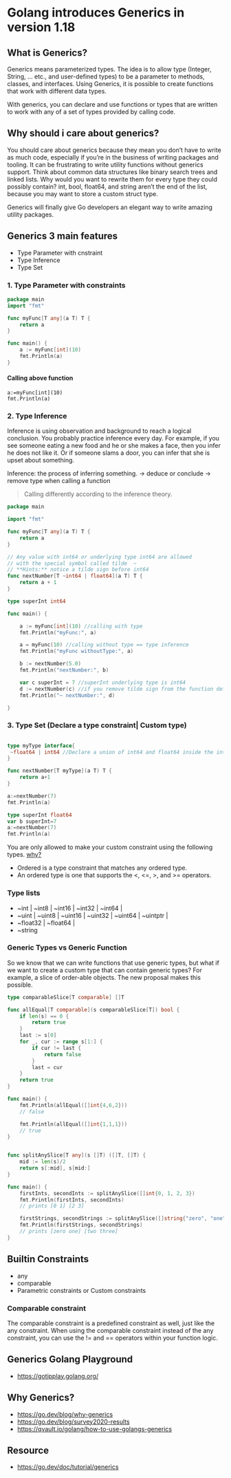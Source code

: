 # Golang introduces Generics in version 1.18

## What is Generics?
Generics means parameterized types. The idea is to allow type (Integer, String, … etc., and user-defined types) to be a parameter to methods, classes, and interfaces. Using Generics, it is possible to create functions that work with different data types.

With generics, you can declare and use functions or types that are written to work with any of a set of types provided by calling code.

## Why should i care about generics?
You should care about generics because they mean you don’t have to write as much code, especially if you’re in the business of writing packages and tooling. It can be frustrating to write utility functions without generics support. Think about common data structures like binary search trees and linked lists. Why would you want to rewrite them for every type they could possibly contain? int, bool, float64, and string aren’t the end of the list, because you may want to store a custom struct type.

Generics will finally give Go developers an elegant way to write amazing utility packages.

## Generics 3 main features
* Type Parameter with cnstraint
* Type Inference
* Type Set

### 1. Type Parameter with constraints
```go
package main
import "fmt"

func myFunc[T any](a T) T {
	return a
}

func main() {
	a := myFunc[int](10)
	fmt.Println(a)
}

```
#### Calling above function
```
a:=myFunc[int](10)
fmt.Println(a)
```

### 2. Type Inference
Inference is using observation and background to reach a logical conclusion. You probably practice inference every day. For example, if you see someone eating a new food and he or she makes a face, then you infer he does not like it. Or if someone slams a door, you can infer that she is upset about something.

Inference: the process of inferring something. -> deduce or conclude -> remove type when calling a function

> Calling differently according to the inference theory.
```go
package main

import "fmt"

func myFunc[T any](a T) T {
	return a
}

// Any value with int64 or underlying type int64 are allowed
// with the special symbol called tilde  ~
// **Hints:** notice a tilde sign before int64
func nextNumber[T ~int64 | float64](a T) T {
	return a + 1
}

type superInt int64

func main() {

	a := myFunc[int](10) //calling with type
	fmt.Println("myFunc:", a)

	a = myFunc(10) //calling without type == type inference
	fmt.Println("myFunc withoutType:", a)

	b := nextNumber(5.0)
	fmt.Println("nextNumber:", b)

	var c superInt = 7 //superInt underlying type is int64
	d := nextNumber(c) //if you remove tilde sign from the function defination it wouldn't work.
	fmt.Println("~ nextNumber:", d)

}

```

### 3. Type Set (Declare a type constraint| Custom type)

```go

type myType interface{
 ~float64 | int64 //Declare a union of int64 and float64 inside the interface.
}

func nextNumber[T myType](a T) T {
    return a+1
}

a:=nextNumber(7) 
fmt.Println(a)

type superInt float64
var b superInt=7
a:=nextNumber(7) 
fmt.Println(a)

```

You are only allowed to make your custom constraint using the following types. [why?](https://go.googlesource.com/proposal/+/refs/heads/master/design/43651-type-parameters.md#operations-based-on-type-sets)

* Ordered is a type constraint that matches any ordered type.
* An ordered type is one that supports the <, <=, >, and >= operators.

### Type lists
* ~int | ~int8 | ~int16 | ~int32 | ~int64 |
* ~uint | ~uint8 | ~uint16 | ~uint32 | ~uint64 | ~uintptr |
* ~float32 | ~float64 |
* ~string

### Generic Types vs Generic Function
So we know that we can write functions that use generic types, but what if we want to create a custom type that can contain generic types? For example, a slice of order-able objects. The new proposal makes this possible.

```go
type comparableSlice[T comparable] []T

func allEqual[T comparable](s comparableSlice[T]) bool {
    if len(s) == 0 {
        return true
    }
    last := s[0]
    for _, cur := range s[1:] {
        if cur != last {
            return false
        }
        last = cur
    }
    return true 
}

func main() {
    fmt.Println(allEqual([]int{4,6,2}))
    // false

    fmt.Println(allEqual([]int{1,1,1}))
    // true
}
```


```go

func splitAnySlice[T any](s []T) ([]T, []T) {
    mid := len(s)/2
    return s[:mid], s[mid:]
}

func main() {
    firstInts, secondInts := splitAnySlice([]int{0, 1, 2, 3})
    fmt.Println(firstInts, secondInts)
    // prints [0 1] [2 3]

    firstStrings, secondStrings := splitAnySlice([]string{"zero", "one", "two", "three"})
    fmt.Println(firstStrings, secondStrings)
    // prints [zero one] [two three]
}

```

## Builtin Constraints
* any
* comparable
* Parametric constraints or Custom constraints

### Comparable constraint
The comparable constraint is a predefined constraint as well, just like the any constraint. When using the comparable constraint instead of the any constraint, you can use the != and == operators within your function logic.

## Generics Golang Playground
* https://gotipplay.golang.org/


## Why Generics?
* https://go.dev/blog/why-generics
* https://go.dev/blog/survey2020-results
* https://qvault.io/golang/how-to-use-golangs-generics
 
## Resource
* https://go.dev/doc/tutorial/generics
